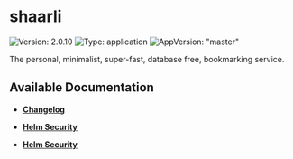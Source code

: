 # shaarli

![Version: 2.0.10](https://img.shields.io/badge/Version-2.0.10-informational?style=flat-square) ![Type: application](https://img.shields.io/badge/Type-application-informational?style=flat-square) ![AppVersion: "master"](https://img.shields.io/badge/AppVersion-"master"-informational?style=flat-square)

The personal, minimalist, super-fast, database free, bookmarking service.

## Available Documentation

- [**Changelog**](CHANGELOG)

- [**Helm Security**](container-security)

- [**Helm Security**](helm-security)

